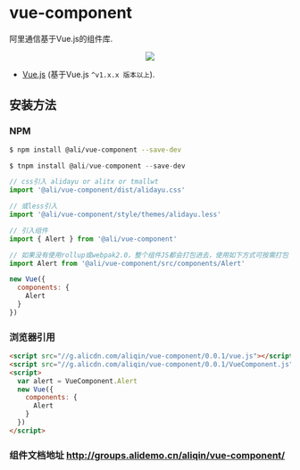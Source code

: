 # vue-component
阿里通信基于Vue.js的组件库.

<p align="center"><a href="http://web.npm.alibaba-inc.com/package/@ali/vue-component" target="_blank"><img src="https://img.shields.io/badge/tnpm-1.0.1-blue.svg?style=flat-square"></a></p>

* [Vue.js](http://vuejs.org/) (基于Vue.js `^v1.x.x 版本以上`).


## 安装方法

### NPM

```bash
$ npm install @ali/vue-component --save-dev
```


```js
$ tnpm install @ali/vue-component --save-dev

// css引入 alidayu or alitx or tmallwt
import '@ali/vue-component/dist/alidayu.css'

// 或less引入
import '@ali/vue-component/style/themes/alidayu.less'

// 引入组件
import { Alert } from '@ali/vue-component'

// 如果没有使用rollup或webpak2.0，整个组件JS都会打包进去，使用如下方式可按需打包
import Alert from '@ali/vue-component/src/components/Alert'

new Vue({
  components: {
    Alert
  }
})
```

### 浏览器引用

```html
<script src="//g.alicdn.com/aliqin/vue-component/0.0.1/vue.js"></script>
<script src="//g.alicdn.com/aliqin/vue-component/0.0.1/VueComponent.js"></script>
<script>
  var alert = VueComponent.Alert
  new Vue({
    components: {
      Alert
    }
  })
</script>
```

### 组件文档地址 http://groups.alidemo.cn/aliqin/vue-component/

